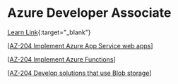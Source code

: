 # Azure Developer Associate


[Learn Link](https://learn.microsoft.com/en-us/credentials/certifications/azure-developer/){:target="_blank"}

[[AZ-204 Implement Azure App Service web apps]]

[[AZ-204 Implement Azure Functions]]

[[AZ-204 Develop solutions that use Blob storage]]

[//begin]: # "Autogenerated link references for markdown compatibility"
[AZ-204 Implement Azure App Service web apps]: AZ-204%20Implement%20Azure%20App%20Service%20web%20apps "AZ-204 Implement Azure App Service web apps"
[AZ-204 Implement Azure Functions]: AZ-204%20Implement%20Azure%20Functions "AZ-204 Implement Azure Functions"
[AZ-204 Develop solutions that use Blob storage]: AZ-204%20Develop%20solutions%20that%20use%20Blob%20storage "AZ-204 Develop solutions that use Blob storage"
[//end]: # "Autogenerated link references"
